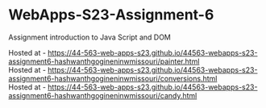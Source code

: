 
# WebApps-S23-Assignment-6
Assignment introduction to Java Script and DOM 

Hosted at - https://44-563-web-apps-s23.github.io/44563-webapps-s23-assignment6-hashwanthgogineninwmissouri/painter.html \
Hosted at  - https://44-563-web-apps-s23.github.io/44563-webapps-s23-assignment6-hashwanthgogineninwmissouri/conversions.html \
Hosted at  - https://44-563-web-apps-s23.github.io/44563-webapps-s23-assignment6-hashwanthgogineninwmissouri/candy.html